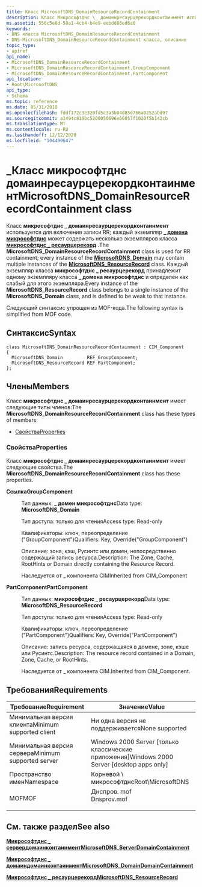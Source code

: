 ```yaml
---
title: Класс MicrosoftDNS_DomainResourceRecordContainment
description: Класс Микрософтднс \_ домаинресаурцерекордконтаинмент используется для включения записи RR; каждый экземпляр \_ домена микрософтднс может содержать несколько экземпляров \_ класса микрософтднс ресаурцерекорд.
ms.assetid: 556c5e8d-58a1-4cb4-b4e9-eebdd86ed6a0
keywords:
- DNS класса MicrosoftDNS_DomainResourceRecordContainment
- DNS-MicrosoftDNS_DomainResourceRecordContainment класса, описание
topic_type:
- apiref
api_name:
- MicrosoftDNS_DomainResourceRecordContainment
- MicrosoftDNS_DomainResourceRecordContainment.GroupComponent
- MicrosoftDNS_DomainResourceRecordContainment.PartComponent
api_location:
- Root\MicrosoftDNS
api_type:
- Schema
ms.topic: reference
ms.date: 05/31/2018
ms.openlocfilehash: fddf172c3e320fd5c3a3b04d85d766a0252abd97
ms.sourcegitcommit: a1494c819bc5200050696e66057f1020f5b142cb
ms.translationtype: MT
ms.contentlocale: ru-RU
ms.lasthandoff: 12/12/2020
ms.locfileid: "104490647"
---
```

# <a name="microsoftdns_domainresourcerecordcontainment-class"></a><span data-ttu-id="289ae-105">\_Класс микрософтднс домаинресаурцерекордконтаинмент</span><span class="sxs-lookup"><span data-stu-id="289ae-105">MicrosoftDNS\_DomainResourceRecordContainment class</span></span>

<span data-ttu-id="289ae-106">Класс **микрософтднс \_ домаинресаурцерекордконтаинмент** используется для включения записи RR; каждый экземпляр [**\_ домена микрософтднс**](microsoftdns-domain.md) может содержать несколько экземпляров класса [**микрософтднс \_ ресаурцерекорд**](microsoftdns-resourcerecord.md) .</span><span class="sxs-lookup"><span data-stu-id="289ae-106">The **MicrosoftDNS\_DomainResourceRecordContainment** class is used for RR containment; every instance of the [**MicrosoftDNS\_Domain**](microsoftdns-domain.md) may contain multiple instances of the [**MicrosoftDNS\_ResourceRecord**](microsoftdns-resourcerecord.md) class.</span></span> <span data-ttu-id="289ae-107">Каждый экземпляр класса **микрософтднс \_ ресаурцерекорд** принадлежит одному экземпляру класса **\_ домена микрософтднс** и определен как слабый для этого экземпляра.</span><span class="sxs-lookup"><span data-stu-id="289ae-107">Every instance of the **MicrosoftDNS\_ResourceRecord** class belongs to a single instance of the **MicrosoftDNS\_Domain** class, and is defined to be weak to that instance.</span></span>

<span data-ttu-id="289ae-108">Следующий синтаксис упрощен из MOF-кода.</span><span class="sxs-lookup"><span data-stu-id="289ae-108">The following syntax is simplified from MOF code.</span></span>

## <a name="syntax"></a><span data-ttu-id="289ae-109">Синтаксис</span><span class="sxs-lookup"><span data-stu-id="289ae-109">Syntax</span></span>

``` syntax
class MicrosoftDNS_DomainResourceRecordContainment : CIM_Component
{
  MicrosoftDNS_Domain         REF GroupComponent;
  MicrosoftDNS_ResourceRecord REF PartComponent;
};
```

## <a name="members"></a><span data-ttu-id="289ae-110">Члены</span><span class="sxs-lookup"><span data-stu-id="289ae-110">Members</span></span>

<span data-ttu-id="289ae-111">Класс **микрософтднс \_ домаинресаурцерекордконтаинмент** имеет следующие типы членов:</span><span class="sxs-lookup"><span data-stu-id="289ae-111">The **MicrosoftDNS\_DomainResourceRecordContainment** class has these types of members:</span></span>

-   [<span data-ttu-id="289ae-112">Свойства</span><span class="sxs-lookup"><span data-stu-id="289ae-112">Properties</span></span>](#properties)

### <a name="properties"></a><span data-ttu-id="289ae-113">Свойства</span><span class="sxs-lookup"><span data-stu-id="289ae-113">Properties</span></span>

<span data-ttu-id="289ae-114">Класс **микрософтднс \_ домаинресаурцерекордконтаинмент** имеет следующие свойства.</span><span class="sxs-lookup"><span data-stu-id="289ae-114">The **MicrosoftDNS\_DomainResourceRecordContainment** class has these properties.</span></span>

<dl> <dt>

<span data-ttu-id="289ae-115">**Ссылка**</span><span class="sxs-lookup"><span data-stu-id="289ae-115">**GroupComponent**</span></span>
</dt> <dd> <dl> <dt>

<span data-ttu-id="289ae-116">Тип данных: **\_ домен микрософтднс**</span><span class="sxs-lookup"><span data-stu-id="289ae-116">Data type: **MicrosoftDNS\_Domain**</span></span>
</dt> <dt>

<span data-ttu-id="289ae-117">Тип доступа: только для чтения</span><span class="sxs-lookup"><span data-stu-id="289ae-117">Access type: Read-only</span></span>
</dt> </dl>

<span data-ttu-id="289ae-118">Квалификаторы: ключ, переопределение ("GroupComponent")</span><span class="sxs-lookup"><span data-stu-id="289ae-118">Qualifiers: Key, Override("GroupComponent")</span></span>

<span data-ttu-id="289ae-119">Описание: зона, кэш, Русинтс или домен, непосредственно содержащий запись ресурса.</span><span class="sxs-lookup"><span data-stu-id="289ae-119">Description: The Zone, Cache, RootHints or Domain directly containing the Resource Record.</span></span>

<span data-ttu-id="289ae-120">Наследуется от \_ компонента CIM</span><span class="sxs-lookup"><span data-stu-id="289ae-120">Inherited from CIM\_Component</span></span>

</dd> <dt>

<span data-ttu-id="289ae-121">**PartComponent**</span><span class="sxs-lookup"><span data-stu-id="289ae-121">**PartComponent**</span></span>
</dt> <dd> <dl> <dt>

<span data-ttu-id="289ae-122">Тип данных: **микрософтднс \_ ресаурцерекорд**</span><span class="sxs-lookup"><span data-stu-id="289ae-122">Data type: **MicrosoftDNS\_ResourceRecord**</span></span>
</dt> <dt>

<span data-ttu-id="289ae-123">Тип доступа: только для чтения</span><span class="sxs-lookup"><span data-stu-id="289ae-123">Access type: Read-only</span></span>
</dt> </dl>

<span data-ttu-id="289ae-124">Квалификаторы: ключ, переопределение ("PartComponent")</span><span class="sxs-lookup"><span data-stu-id="289ae-124">Qualifiers: Key, Override("PartComponent")</span></span>

<span data-ttu-id="289ae-125">Описание: запись ресурса, содержащаяся в домене, зоне, кэше или Русинтс.</span><span class="sxs-lookup"><span data-stu-id="289ae-125">Description: The resource record contained in a Domain, Zone, Cache, or RootHints.</span></span>

<span data-ttu-id="289ae-126">Наследуется от \_ компонента CIM.</span><span class="sxs-lookup"><span data-stu-id="289ae-126">Inherited from CIM\_Component.</span></span>

</dd> </dl>

## <a name="requirements"></a><span data-ttu-id="289ae-127">Требования</span><span class="sxs-lookup"><span data-stu-id="289ae-127">Requirements</span></span>



| <span data-ttu-id="289ae-128">Требование</span><span class="sxs-lookup"><span data-stu-id="289ae-128">Requirement</span></span> | <span data-ttu-id="289ae-129">Значение</span><span class="sxs-lookup"><span data-stu-id="289ae-129">Value</span></span> |
|-------------------------------------|----------------------------------------------------------------------------------------|
| <span data-ttu-id="289ae-130">Минимальная версия клиента</span><span class="sxs-lookup"><span data-stu-id="289ae-130">Minimum supported client</span></span><br/> | <span data-ttu-id="289ae-131">Ни одна версия не поддерживается</span><span class="sxs-lookup"><span data-stu-id="289ae-131">None supported</span></span><br/>                                                              |
| <span data-ttu-id="289ae-132">Минимальная версия сервера</span><span class="sxs-lookup"><span data-stu-id="289ae-132">Minimum supported server</span></span><br/> | <span data-ttu-id="289ae-133">Windows 2000 Server \[только классические приложения\]</span><span class="sxs-lookup"><span data-stu-id="289ae-133">Windows 2000 Server \[desktop apps only\]</span></span><br/>                                   |
| <span data-ttu-id="289ae-134">Пространство имен</span><span class="sxs-lookup"><span data-stu-id="289ae-134">Namespace</span></span><br/>                | <span data-ttu-id="289ae-135">Корневой \\ микрософтднс</span><span class="sxs-lookup"><span data-stu-id="289ae-135">Root\\MicrosoftDNS</span></span><br/>                                                          |
| <span data-ttu-id="289ae-136">MOF</span><span class="sxs-lookup"><span data-stu-id="289ae-136">MOF</span></span><br/>                      | <dl> <span data-ttu-id="289ae-137"><dt>Днспров. mof</dt></span><span class="sxs-lookup"><span data-stu-id="289ae-137"><dt>Dnsprov.mof</dt></span></span> </dl> |



## <a name="see-also"></a><span data-ttu-id="289ae-138">См. также раздел</span><span class="sxs-lookup"><span data-stu-id="289ae-138">See also</span></span>

<dl> <dt>

[<span data-ttu-id="289ae-139">**Микрософтднс \_ сервердомаинконтаинмент**</span><span class="sxs-lookup"><span data-stu-id="289ae-139">**MicrosoftDNS\_ServerDomainContainment**</span></span>](microsoftdns-serverdomaincontainment.md)
</dt> <dt>

[<span data-ttu-id="289ae-140">**Микрософтднс \_ домаиндомаинконтаинмент**</span><span class="sxs-lookup"><span data-stu-id="289ae-140">**MicrosoftDNS\_DomainDomainContainment**</span></span>](microsoftdns-domaindomaincontainment.md)
</dt> <dt>

[<span data-ttu-id="289ae-141">**Микрософтднс \_ ресаурцерекорд**</span><span class="sxs-lookup"><span data-stu-id="289ae-141">**MicrosoftDNS\_ResourceRecord**</span></span>](microsoftdns-resourcerecord.md)
</dt> </dl>

 

 





